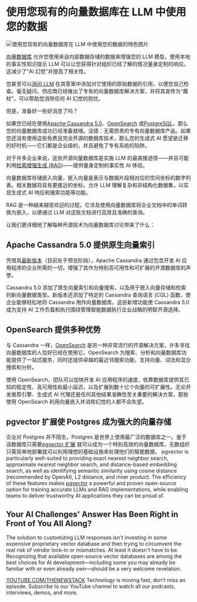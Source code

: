 # 使用您现有的向量数据库在 LLM 中使用您的数据

![使用您现有的向量数据库在 LLM 中使用您的数据的特色图片](https://cdn.thenewstack.io/media/2024/07/176c7349-server1-1024x576.jpg)

[向量数据库](https://thenewstack.io/vector-databases-where-geometry-meets-machine-learning/) 允许您使用来自内部数据存储的数据来增强您的 LLM 模型。使用本地的事实性知识提示 LLM 可以让您获得针对组织已经了解的情况量身定制的响应。这减少了“AI 幻觉”并提高了相关性。

您甚至可以[询问 LLM](https://roadmap.sh/guides/introduction-to-llms) 在其答案中添加对它使用的原始数据的引用，以便您自己检查。毫无疑问，供应商已经推出了专有的向量数据库解决方案，并将其宣传为“魔杖”，可以帮助您消除任何 AI 幻觉的担忧。

但是，准备好一些好消息了吗？

如果您已经在使用[Apache Cassandra 5.0](https://cassandra.apache.org/_/Apache-Cassandra-5.0-Moving-Toward-an-AI-Driven-Future.html)、[OpenSearch](https://opensearch.org/) 或[PostgreSQL](https://www.postgresql.org/)，那么您的向量数据库成功已经准备就绪。没错：无需昂贵的专有向量数据库产品。如果您还没有使用这些免费且完全开源的数据库技术，那么您的生成式 AI 愿望是迁移的好时机——它们都是企业级的，并且避免了专有系统的陷阱。

对于许多企业来说，这些开源向量数据库是实施 LLM 的最直接途径——并且可能利用[检索增强生成 (RAG)](https://thenewstack.io/retrieval-augmented-generation-for-llms/)——提供量身定制的事实性 AI 体验。

向量数据库存储嵌入向量，嵌入向量是表示与数据片段相对应的空间坐标的数字列表。相关数据将具有更接近的坐标，允许 LLM 理解复杂和非结构化数据集，以实现生成式 AI 响应和搜索功能等功能。

RAG 是一种越来越受欢迎的过程，它涉及使用向量数据库将企业文档中的单词转换为嵌入，以便通过 LLM 对这些文档进行高效且准确的查询。

让我们更详细地了解每种开源技术为向量数据库讨论带来了什么：

## Apache Cassandra 5.0 提供原生向量索引

凭借其[最新版本](https://thenewstack.io/why-apache-cassandra-5-0-is-a-game-changer-for-developers/)（目前处于预览阶段），Apache Cassandra 通过包含开发 AI 应用程序的企业所需的一切，增强了其作为特别高可用性和可扩展的开源数据库的声誉。

Cassandra 5.0 添加了原生向量索引和向量搜索，以及用于嵌入向量存储和检索的新向量数据类型。新版本还添加了特定的 Cassandra 查询语言 (CQL) 函数，使企业能够轻松地将 Cassandra 用作向量数据库。这些新增功能使 Cassandra 5.0 成为支持 AI 工作负载和执行围绕管理智能数据执行企业战略的明智开源选择。

## OpenSearch 提供多种优势

与 Cassandra 一样，[OpenSearch](https://thenewstack.io/how-opensearch-visualizes-jaegars-distributed-tracing/) 是另一种非常流行的开源解决方案，许多寻找向量数据库的人恰好已经在使用它。OpenSearch 为搜索、分析和向量数据库功能提供了一站式服务，同时还提供卓越的最近邻搜索功能，支持向量、词法和混合搜索和分析。

使用 OpenSearch，团队可以加快开发 AI 应用程序的速度，依靠数据库提供其已知的稳定性、高可用性和最小延迟，以及扩展到数十亿个向量的可扩展性。无论开发推荐引擎、生成式 AI 代理还是任何其他结果准确性至关重要的解决方案，那些使用 OpenSearch 利用向量嵌入并消除幻觉的人都不会失望。

## pgvector 扩展使 Postgres 成为强大的向量存储

企业对 Postgres 并不陌生，Postgres 是世界上使用最广泛的数据库之一。鉴于该数据库只需要[pgvector 扩展](https://github.com/pgvector/pgvector) 就可以成为一个特别高效的向量数据库，无数组织只需简单地部署就可以利用理想的基础设施来处理他们的智能数据。
pgvector is particularly well-suited to providing exact nearest neighbor search, approximate nearest neighbor search, and distance-based embedding search, as well as identifying semantic similarity using cosine distance (recommended by OpenAI), L2 distance, and inner product. The efficiency of these features makes [pgvector](https://thenewstack.io/postgres-is-now-a-vector-database-too/) a powerful and proven open-source option for training accurate LLMs and RAG implementations, while enabling teams to deliver trustworthy AI applications they can be proud of.

## Your AI Challenges' Answer Has Been Right in Front of You All Along?
The solution to customizing LLM responses isn't investing in some expensive proprietary vector database and then trying to circumvent the real risk of vendor lock-in or mismatches. At least it doesn't have to be. Recognizing that available open-source vector databases are among the best choices for AI development—including some you may already be familiar with or even already own—should be a very welcome revelation.

[YOUTUBE.COM/THENEWSTACK](https://youtube.com/thenewstack?sub_confirmation=1)
Technology is moving fast, don't miss an episode. Subscribe to our YouTube channel to watch all our podcasts, interviews, demos, and more.